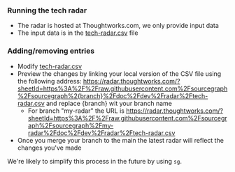 ### Running the tech radar

- The radar is hosted at Thoughtworks.com, we only provide input data
- The input data is in the [tech-radar.csv](tech-radar.csv) file

### Adding/removing entries

- Modify [tech-radar.csv](tech-radar.csv)
- Preview the changes by linking your local version of the CSV file using the following address: https://radar.thoughtworks.com/?sheetId=https%3A%2F%2Fraw.githubusercontent.com%2Fsourcegraph%2Fsourcegraph%2{branch}%2Fdoc%2Fdev%2Fradar%2Ftech-radar.csv and replace {branch} wit your branch name
  - For branch "my-radar" the URL is https://radar.thoughtworks.com/?sheetId=https%3A%2F%2Fraw.githubusercontent.com%2Fsourcegraph%2Fsourcegraph%2Fmy-radar%2Fdoc%2Fdev%2Fradar%2Ftech-radar.csv
- Once you merge your branch to the main the latest radar will reflect the changes you've made

We're likely to simplify this process in the future by using `sg`.


